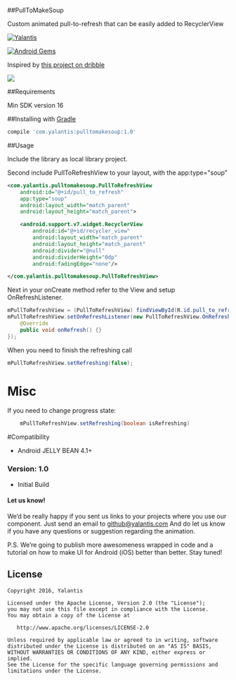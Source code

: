 ##PullToMakeSoup

Custom animated pull-to-refresh that can be easily added to RecyclerView

[![Yalantis](https://raw.githubusercontent.com/Yalantis/PullToMakeSoup/master/PullToMakeSoupDemo/Resouces/badge_dark.png)](https://yalantis.com/?utm_source=github)

[![Android Gems](http://www.android-gems.com/badge/Yalantis/pull-to-make-soup.svg?branch=master)](http://www.android-gems.com/lib/Yalantis/pull-to-make-soup)


Inspired by [this project on dribble](https://dribbble.com/shots/2074667-Recipe-Finder-v-2)


<img src="https://raw.githubusercontent.com/Yalantis/PullToMakeSoup/master/PullToMakeSoupDemo/Resouces/recipe-finder.gif" />

##Requirements

Min SDK version 16

##Installing with [Gradle](http://gradle.org/)
```groovy
compile 'com.yalantis:pulltomakesoup:1.0'
```

##Usage

Include the library as local library project.

Second include PullToRefreshView to your layout, with the app:type="soup"

```xml
<com.yalantis.pulltomakesoup.PullToRefreshView
    android:id="@+id/pull_to_refresh"
    app:type="soup"
    android:layout_width="match_parent"
    android:layout_height="match_parent">

    <android.support.v7.widget.RecyclerView
        android:id="@+id/recycler_view"
        android:layout_width="match_parent"
        android:layout_height="match_parent"
        android:divider="@null"
        android:dividerHeight="0dp"
        android:fadingEdge="none"/>

</com.yalantis.pulltomakesoup.PullToRefreshView>
```

Next in your onCreate method refer to the View and setup OnRefreshListener.

```java
mPullToRefreshView = (PullToRefreshView) findViewById(R.id.pull_to_refresh);
mPullToRefreshView.setOnRefreshListener(new PullToRefreshView.OnRefreshListener() {
    @Override
    public void onRefresh() {}
});
```

When you need to finish the refreshing call

```java
mPullToRefreshView.setRefreshing(false);
```

# Misc
If you need to change progress state:
```java
	mPullToRefreshView.setRefreshing(boolean isRefreshing)
```
#Compatibility
  
  * Android JELLY BEAN 4.1+

### Version: 1.0

  * Initial Build

#### Let us know!

We’d be really happy if you sent us links to your projects where you use our component. Just send an email to github@yalantis.com And do let us know if you have any questions or suggestion regarding the animation. 

P.S. We’re going to publish more awesomeness wrapped in code and a tutorial on how to make UI for Android (iOS) better than better. Stay tuned!

## License

    Copyright 2016, Yalantis

    Licensed under the Apache License, Version 2.0 (the "License");
    you may not use this file except in compliance with the License.
    You may obtain a copy of the License at

       http://www.apache.org/licenses/LICENSE-2.0

    Unless required by applicable law or agreed to in writing, software
    distributed under the License is distributed on an "AS IS" BASIS,
    WITHOUT WARRANTIES OR CONDITIONS OF ANY KIND, either express or implied.
    See the License for the specific language governing permissions and
    limitations under the License.
